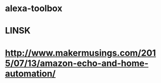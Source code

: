 # alexa-toolbox

# LINSK

# http://www.makermusings.com/2015/07/13/amazon-echo-and-home-automation/

